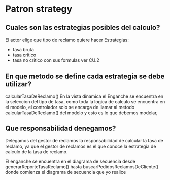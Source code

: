 # Patron strategy
## Cuales son las estrategias posibles del calculo?
El actor elige que tipo de reclamo quiere hacer
Estrategias:
- tasa bruta 
- tasa critico
- tasa no critico
con sus formulas ver CU.2
## En que metodo se define cada estrategia se debe utilizar?
calcularTasaDeReclamo()
En la vista dinamica el Enganche se encuentra en la seleccion del tipo de tasa, como toda la logica de calculo se encuentra en el modelo, el controlador solo se encarga de llamar al metodo calcularTasaDeReclamo() del modelo y esto es lo que debemos modelar,
## Que responsabilidad denegamos?
Delegamos del gestor de reclamos la responsabilidad de calcular la tasa de reclamo, ya que el gestor de reclamos es el que conoce la estrategia de calculo de la tasa de reclamo.

El enganche se encuentra en el diagrama de secuencia desde generarReporteTasaReclamo() hasta buscarPedidosReclamosDeCliente() donde comienza el diagrama de secuencia que yo realice
